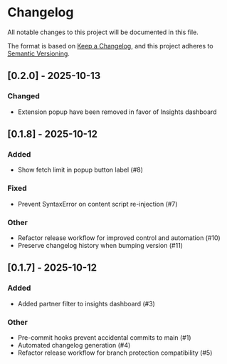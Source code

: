 # Changelog

All notable changes to this project will be documented in this file.

The format is based on [Keep a Changelog](https://keepachangelog.com/en/1.1.0/),
and this project adheres to [Semantic Versioning](https://semver.org/spec/v2.0.0.html).

## [0.2.0] - 2025-10-13

### Changed

- Extension popup have been removed in favor of Insights dashboard

## [0.1.8] - 2025-10-12

### Added

- Show fetch limit in popup button label (#8)

### Fixed

- Prevent SyntaxError on content script re-injection (#7)

### Other

- Refactor release workflow for improved control and automation (#10)
- Preserve changelog history when bumping version (#11)

## [0.1.7] - 2025-10-12

### Added

- Added partner filter to insights dashboard (#3)

### Other

- Pre-commit hooks prevent accidental commits to main (#1)
- Automated changelog generation (#4)
- Refactor release workflow for branch protection compatibility (#5)
